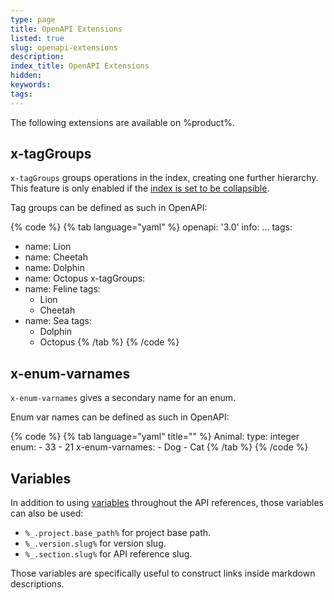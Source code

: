```yaml
---
type: page
title: OpenAPI Extensions
listed: true
slug: openapi-extensions
description: 
index_title: OpenAPI Extensions
hidden: 
keywords: 
tags: 
---
```



The following extensions are available on %product%.

## x-tagGroups

`x-tagGroups` groups operations in the index, creating one further hierarchy. This feature is only enabled if the  [index is set to be collapsible](/support-center/api-reference-settings#allow-index-to-collapse).

Tag groups can be defined as such in OpenAPI:


{% code %}
{% tab language="yaml" %}
openapi: '3.0'
info: ...
tags:
  - name: Lion
  - name: Cheetah
  - name: Dolphin
  - name: Octopus
x-tagGroups:
  - name: Feline
    tags:
      - Lion
      - Cheetah
  - name: Sea
    tags:
      - Dolphin
      - Octopus
{% /tab %}
{% /code %}


## x-enum-varnames

`x-enum-varnames` gives a secondary name for an enum.

Enum var names can be defined as such in OpenAPI:


{% code %}
{% tab language="yaml" title="" %}
Animal:
  type: integer
  enum:
    - 33
    - 21
  x-enum-varnames:
    - Dog
    - Cat
{% /tab %}
{% /code %}


## Variables

In addition to using [variables](/support-center/variables) throughout the API references, those variables can also be used:

- `%_.project.base_path%` for project base path.
- `%_.version.slug%` for version slug.
- `%_.section.slug%` for API reference slug.

Those variables are specifically useful to construct links inside markdown descriptions.

